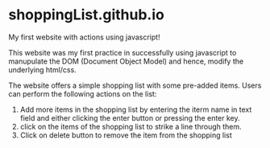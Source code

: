 # shoppingList.github.io
My first website with actions using javascript!

This website was my first practice in successfully using javascript to manupulate the DOM (Document Object Model) and hence, modify the underlying html/css.

The website offers a simple shopping list with some pre-added items. Users can perform the following actions on the list:
1. Add more items in the shopping list by entering the iterm name in text field and either clicking the enter button or pressing the enter key.
2. click on the items of the shopping list to strike a line through them.
3. Click on delete button to remove the item from the shopping list
